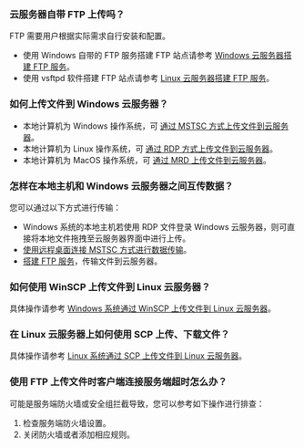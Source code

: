 ### 云服务器自带 FTP 上传吗？
FTP 需要用户根据实际需求自行安装和配置。
- 使用 Windows 自带的 FTP 服务搭建 FTP 站点请参考 [Windows 云服务器搭建 FTP 服务](https://intl.cloud.tencent.com/document/product/213/10414)。
- 使用 vsftpd 软件搭建 FTP 站点请参考 [Linux 云服务器搭建 FTP 服务](https://intl.cloud.tencent.com/document/product/213/10912)。

### 如何上传文件到 Windows 云服务器？
- 本地计算机为 Windows 操作系统，可 [通过 MSTSC 方式上传文件到云服务器](https://intl.cloud.tencent.com/document/product/213/2761)。
- 本地计算机为 Linux 操作系统，可 [通过 RDP 方式上传文件到云服务器](https://intl.cloud.tencent.com/document/product/213/34822)。
- 本地计算机为 MacOS 操作系统，可 [通过 MRD 上传文件到云服务器](https://intl.cloud.tencent.com/document/product/213/34820)。

### 怎样在本地主机和 Windows 云服务器之间互传数据？
您可以通过以下方式进行传输：
- Windows 系统的本地主机若使用 RDP 文件登录 Windows 云服务器，则可直接将本地文件拖拽至云服务器界面中进行上传。
- [使用远程桌面连接 MSTSC 方式进行数据传输](https://intl.cloud.tencent.com/document/product/213/2761)。
- [搭建 FTP 服务](https://intl.cloud.tencent.com/document/product/213/10912)，传输文件到云服务器。

### 如何使用 WinSCP 上传文件到 Linux 云服务器？
具体操作请参考 [Windows 系统通过 WinSCP 上传文件到 Linux 云服务器](https://intl.cloud.tencent.com/document/product/213/2131)。

### 在 Linux 云服务器上如何使用 SCP 上传、下载文件？
具体操作请参考 [Linux 系统通过 SCP 上传文件到 Linux 云服务器](https://intl.cloud.tencent.com/document/product/213/2133)。

### 使用 FTP 上传文件时客户端连接服务端超时怎么办？
可能是服务端防火墙或安全组拦截导致，您可以参考如下操作进行排查：
1. 检查服务端防火墙设置。
2. 关闭防火墙或者添加相应规则。
